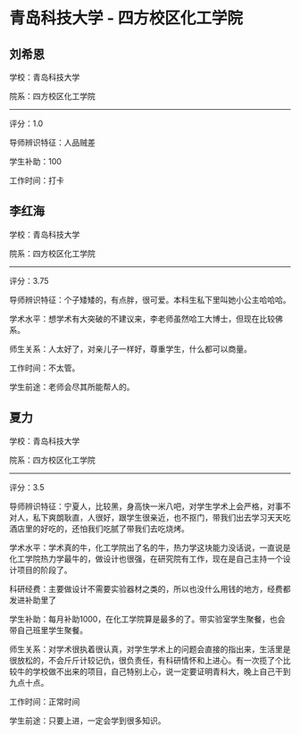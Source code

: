 # 青岛科技大学 - 四方校区化工学院

## 刘希恩

学校：青岛科技大学

院系：四方校区化工学院

* * *

评分：1.0

导师辨识特征：人品贼差

学生补助：100

工作时间：打卡

## 李红海

学校：青岛科技大学

院系：四方校区化工学院

* * *

评分：3.75

导师辨识特征：个子矮矮的，有点胖，很可爱。本科生私下里叫她小公主哈哈哈。

学术水平：想学术有大突破的不建议来，李老师虽然哈工大博士，但现在比较佛系。

师生关系：人太好了，对亲儿子一样好，尊重学生，什么都可以商量。

工作时间：不太管。

学生前途：老师会尽其所能帮人的。

## 夏力

学校：青岛科技大学

院系：四方校区化工学院

* * *

评分：3.5

导师辨识特征：宁夏人，比较黑，身高快一米八吧，对学生学术上会严格，对事不对人，私下爽朗耿直，人很好，跟学生很亲近，也不抠门，带我们出去学习天天吃酒店里的好吃的，还怕我们吃腻了带我们去吃烧烤。

学术水平：学术真的牛，化工学院出了名的牛，热力学这块能力没话说，一直说是化工学院热力学最牛的，做设计也很强，在研究院有工作，现在是自己主持一个设计项目的阶段了。

科研经费：主要做设计不需要实验器材之类的，所以也没什么用钱的地方，经费都发进补助里了

学生补助：每月补助1000，在化工学院算是最多的了。带实验室学生聚餐，也会带自己班里学生聚餐。

师生关系：对学术很执着很认真，对学生学术上的问题会直接的指出来，生活里是很放松的，不会斤斤计较记仇，很负责任，有科研情怀和上进心。有一次揽了个比较牛的学校做不出来的项目，自己特别上心，说一定要证明青科大，晚上自己干到九点十点。

工作时间：正常时间

学生前途：只要上进，一定会学到很多知识。